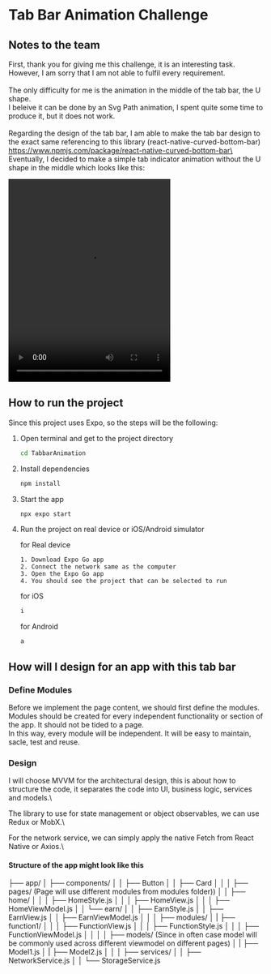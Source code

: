 # Tab Bar Animation Challenge

## Notes to the team

First, thank you for giving me this challenge, it is an interesting task. \
However, I am sorry that I am not able to fulfil every requirement. \
\
The only difficulty for me is the animation in the middle of the tab bar, the U shape. \
I beleive it can be done by an Svg Path animation, I spent quite some time to produce it, but it does not work. \
\
Regarding the design of the tab bar, I am able to make the tab bar design to the exact same referencing to this library (react-native-curved-bottom-bar) https://www.npmjs.com/package/react-native-curved-bottom-bar\
\
Eventually, I decided to make a simple tab indicator animation without the U shape in the middle which looks like this:

<video src="./Demo.mp4" width="320" height="400" controls></video>

## How to run the project

Since this project uses Expo, so the steps will be the following:

1. Open terminal and get to the project directory

   ```bash
   cd TabbarAnimation
   ```

2. Install dependencies

   ```bash
   npm install
   ```

3. Start the app

   ```bash
   npx expo start
   ```

3. Run the project on real device or iOS/Android simulator

   for Real device
   ```
   1. Download Expo Go app
   2. Connect the network same as the computer
   3. Open the Expo Go app
   4. You should see the project that can be selected to run
   ```

   for iOS
   ```bash
   i
   ```

   for Android
   ```bash
   a
   ```

## How will I design for an app with this tab bar

### Define Modules
Before we implement the page content, we should first define the modules.\
Modules should be created for every independent functionality or section of the app. It should not be tided to a page.\
In this way, every module will be independent. It will be easy to maintain, sacle, test and reuse. 

### Design
I will choose MVVM for the architectural design, this is about how to structure the code, it separates the code into UI, business logic, services and models.\

The library to use for state management or object observables, we can use Redux or MobX.\

For the network service, we can simply apply the native Fetch from React Native or Axios.\

#### Structure of the app might look like this
├── app/
│   ├── components/
│   │   ├── Button
│   │   ├── Card
│   │
│   ├── pages/ (Page will use different modules from modules folder))
│   │   ├── home/
│   │   │   ├── HomeStyle.js
│   │   │   ├── HomeView.js
│   │   │   ├── HomeViewModel.js
│   │   └── earn/
│   │       ├── EarnStyle.js
│   │       ├── EarnView.js
│   │       ├── EarnViewModel.js
│   │
│   ├── modules/
│   |   ├── function1/
│   │   │   ├── FunctionView.js
│   │   │   ├── FunctionStyle.js
│   │   │   ├── FunctionViewModel.js
│   │   │
│   ├── models/ (Since in often case model will be commonly used across different viewmodel on different pages)
│   |   ├── Model1.js
│   |   ├── Model2.js
│   │
│   ├── services/
│   │   ├── NetworkService.js
│   │   └── StorageService.js


